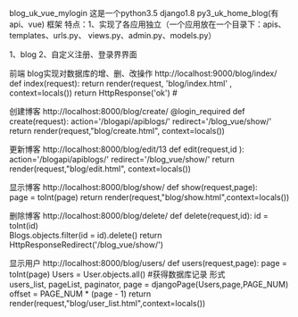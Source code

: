 blog_uk_vue_mylogin
这是一个python3.5 django1.8 py3_uk_home_blog(有api、vue) 框架
特点：1、实现了各应用独立（一个应用放在一个目录下：apis、templates、urls.py、 views.py、admin.py、models.py）


1、blog
2、自定义注册、登录界界面

前端 blog实现对数据库的增、删、改操作
 http://localhost:9000/blog/index/
def index(request):
    return render(request, 'blog/index.html' , context=locals()) 
    return  HttpResponse('ok') #

创建博客 http://localhost:8000/blog/create/
@login_required
def create(request):
    action='/blogapi/apiblogs/'
    redirect='/blog_vue/show/'
    return render(request,"blog/create.html", context=locals())

更新博客 http://localhost:8000/blog/edit/13
def edit(request,id ):
    action='/blogapi/apiblogs/'
    redirect='/blog_vue/show/'
    return render(request,"blog/edit.html", context=locals())

显示博客 http://localhost:8000/blog/show/
def show(request,page):   
    page = toInt(page) 
    return render(request,"blog/show.html",context=locals())

删除博客 http://localhost:8000/blog/delete/
def delete(request,id):
    id = toInt(id)         
    Blogs.objects.filter(id = id).delete()
    return HttpResponseRedirect('/blog_vue/show/') 

显示用户 http://localhost:8000/blog/users/
def users(request,page):
    page = toInt(page) 
    Users = User.objects.all() #获得数据库记录 形式  
    users_list, pageList, paginator, page = djangoPage(Users,page,PAGE_NUM)
    offset = PAGE_NUM * (page - 1)
    return render(request,"blog/user_list.html",context=locals())




